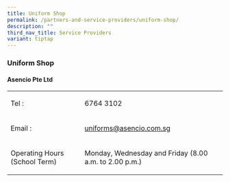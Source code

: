 ```yaml
---
title: Uniform Shop
permalink: /partners-and-service-providers/uniform-shop/
description: ""
third_nav_title: Service Providers
variant: tiptap
---
```

<h3><strong>Uniform Shop</strong></h3><h4><strong>Asencio Pte Ltd</strong></h4><table><tbody><tr><td rowspan="1" colspan="1"><p>Tel :</p></td><td rowspan="1" colspan="1"><p>6764 3102</p></td></tr><tr><td rowspan="1" colspan="1"><p>Email :</p></td><td rowspan="1" colspan="1"><p><a href="mailto:uniforms@asencio.com.sg" rel="noopener noreferrer nofollow" target="_blank">uniforms@asencio.com.sg</a></p></td></tr><tr><td rowspan="1" colspan="1"><p>Operating Hours (School Term)</p></td><td rowspan="1" colspan="1"><p>Monday, Wednesday and Friday (8.00 a.m. to 2.00 p.m.)</p></td></tr></tbody></table><p></p>